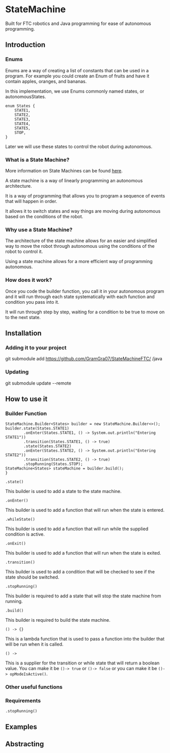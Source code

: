 # StateMachine

Built for FTC robotics and Java programming for ease of autonomous programming.

## Introduction

### Enums

Enums are a way of creating a list of constants that can be used in a program.
For example you could create an Enum of fruits and have it contain apples, oranges, and bananas.

In this implementation, we use Enums commonly named states, or autonomousStates.

```
enum States {
    STATE1,
    STATE2,
    STATE3,
    STATE4,
    STATE5,
    STOP,
}
```

Later we will use these states to control the robot during autonomous.

### What is a State Machine?

More information on State Machines can be found [here](https://state-factory.gitbook.io/state-factory/essential-usage).

A state machine is a way of linearly programming an autonomous architecture.

It is a way of programming that allows you to program a sequence of events that will happen in
order.

It allows it to switch states and way things are moving during autonomous based on the conditions of
the robot.

### Why use a State Machine?

The architecture of the state machine allows for an easier and simplified way to move the robot
through autonomous using the conditions of the robot to control it.

Using a state machine allows for a more efficient way of programming autonomous.

### How does it work?

Once you code the builder function, you call it in your autonomous program and it will run through each state systematically with each function and condition you pass into it.

It will run through step by step, waiting for a condition to be true to move on to the next state.

## Installation

### Adding it to your project

git submodule add https://github.com/GramGra07/StateMachineFTC/
/java

### Updating

git submodule update --remote

## How to use it

### Builder Function

```
StateMachine.Builder<States> builder = new StateMachine.Builder<>();
builder.state(States.STATE1)
        .onEnter(States.STATE1, () -> System.out.println("Entering STATE1"))
        .transition(States.STATE1, () -> true)
        .state(States.STATE2)
        .onEnter(States.STATE2, () -> System.out.println("Entering STATE2"))
        .transition(States.STATE2, () -> true)
        .stopRunning(States.STOP);
StateMachine<States> stateMachine = builder.build();
}
```

```.state()```

This builder is used to add a state to the state machine.

```.onEnter()```

This builder is used to add a function that will run when the state is entered.

```.whileState()```

This builder is used to add a function that will run while the supplied condition is active.

```.onExit()```

This builder is used to add a function that will run when the state is exited.

```.transition()```

This builder is used to add a condition that will be checked to see if the state should be switched.

```.stopRunning()```

This builder is required to add a state that will stop the state machine from running.

```.build()```

This builder is required to build the state machine.

```() -> {}```

This is a lambda function that is used to pass a function into the builder that will be run when it is called.

```() -> ```

This is a supplier for the transition or while state that will return a boolean value. You can make it be ```()-> true``` or ```()-> false``` or you can make it be ```()-> opModeIsActive()```.

### Other useful functions

### Requirements

```.stopRunning()```

## Examples

## Abstracting
